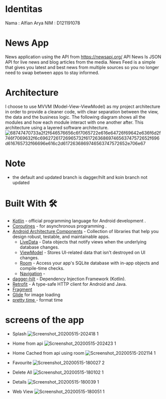 # Identitas
Nama : Alfian Arya
NIM : D121191078

# News App 
News application using the API from https://newsapi.org/
API News Is JSON API for live news and blog articles from the media.
News Feed is a simple  that gives you latest and best news from multiple sources so you no longer need to swap between apps to stay informed.
# Architecture
I choose to use MVVM (Model-View-ViewModel) as my project architecture in order to provide a cleaner code, with clear separation between the view, the data and the business logic.
The following diagram shows all the modules and how each module interact with one another after. This architecture using a layered software architecture.
![68747470733a2f2f646576656c6f7065722e616e64726f69642e636f6d2f746f7069632f6c69627261726965732f6172636869746563747572652f696d616765732f66696e616c2d6172636869746563747572652e706e67](https://user-images.githubusercontent.com/55722619/81968739-a8bec700-95d1-11ea-8682-48fe879c25ff.png)


#  Note
* the default and updated branch is dagger/hilt  and koin branch not updated 



# Built With 🛠
* [Kotlin](https://kotlinlang.org/) - official programming language for Android development .
* [Coroutines](https://kotlinlang.org/docs/reference/coroutines-overview.html) - for asynchronous programming .
* [Android Architecture Components](https://developer.android.com/topic/libraries/architecture) - Collection of libraries that help you design robust, testable, and maintainable apps.
  - [LiveData](https://developer.android.com/topic/libraries/architecture/livedata) - Data objects that notify views when the underlying database changes.
  - [ViewModel](https://developer.android.com/topic/libraries/architecture/viewmodel) - Stores UI-related data that isn't destroyed on UI changes. 
  - [Room](https://developer.android.com/topic/libraries/architecture/room) - Access your app's SQLite database with in-app objects and compile-time checks.
  - [Navigation](https://developer.android.com/guide/navigation) - 
* [dagger-hilt](https://dagger.dev/hilt/) - Dependency Injection Framework (Kotlin).
* [Retrofit](https://square.github.io/retrofit/) - A type-safe HTTP client for Android and Java.
* [Fragment](https://developer.android.com/guide/components/fragments)
* [Glide](https://bumptech.github.io/glide/) for image loading
* [pretty time ](https://www.ocpsoft.org/prettytime/) - format time 



# screens of the app
* Splash
![Screenshot_20200515-202418 1](https://user-images.githubusercontent.com/55722619/82084068-957a2d00-969f-11ea-9e06-569f1928f568.png)
* Home from api
![Screenshot_20200515-202423 1](https://user-images.githubusercontent.com/55722619/82084228-d1ad8d80-969f-11ea-9eb5-eb566068c229.png)
* Home Cached from api using room
![Screenshot_20200515-202114 1](https://user-images.githubusercontent.com/55722619/82084328-fd307800-969f-11ea-8c5c-948c05c4d7e1.png)

* Favourite
![Screenshot_20200515-180027 2](https://user-images.githubusercontent.com/55722619/82084661-792ac000-96a0-11ea-9ce9-1fc3232b1cfb.png)
* Delete All 
![Screenshot_20200515-180102 1](https://user-images.githubusercontent.com/55722619/82084744-a4adaa80-96a0-11ea-8fc3-5dcb6c9e94ca.png)
* Details
![Screenshot_20200515-180039 1](https://user-images.githubusercontent.com/55722619/82084824-cd35a480-96a0-11ea-9327-5eae49ad2c4b.png)
* Web View 
![Screenshot_20200515-180051 1](https://user-images.githubusercontent.com/55722619/82084863-e3436500-96a0-11ea-8d31-338296ed6a3f.png)




